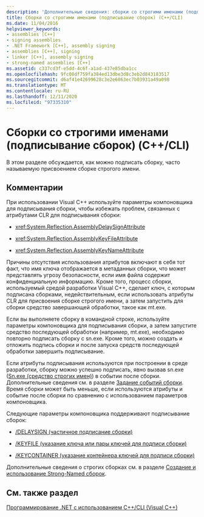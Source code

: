 ```yaml
---
description: 'Дополнительные сведения: сборки со строгими именами (подписывание сборок) (C++/CLI)'
title: Сборки со строгими именами (подписывание сборок) (C++/CLI)
ms.date: 11/04/2016
helpviewer_keywords:
- assemblies [C++]
- signing assemblies
- .NET Framework [C++], assembly signing
- assemblies [C++], signing
- linker [C++], assembly signing
- strong-named assemblies [C++]
ms.assetid: c337cd3f-e5dd-4c6f-a1ad-437e85dba1cc
ms.openlocfilehash: 9fc08df759fa384ed13dbe3d8c3eb2d843183517
ms.sourcegitcommit: d6af41e42699628c3e2e6063ec7b03931a49a098
ms.translationtype: MT
ms.contentlocale: ru-RU
ms.lasthandoff: 12/11/2020
ms.locfileid: "97335310"
---
```

# <a name="strong-name-assemblies-assembly-signing-ccli"></a>Сборки со строгими именами (подписывание сборок) (C++/CLI)

В этом разделе обсуждается, как можно подписать сборку, часто называемую присвоением сборке строгого имени.

## <a name="remarks"></a>Комментарии

При использовании Visual C++ используйте параметры компоновщика для подписывания сборки, чтобы избежать проблем, связанных с атрибутами CLR для подписывания сборки:

- <xref:System.Reflection.AssemblyDelaySignAttribute>

- <xref:System.Reflection.AssemblyKeyFileAttribute>

- <xref:System.Reflection.AssemblyKeyNameAttribute>

Причины отсутствия использования атрибутов включают в себя тот факт, что имя ключа отображается в метаданных сборки, что может представлять угрозу безопасности, если имя файла содержит конфиденциальную информацию. Кроме того, процесс сборки, используемый средой разработки Visual C++, сделает ключ, с которым подписана сборками, недействительным, если использовать атрибуты CLR для присвоения сборке строгого имени, а затем запустить для сборки средство завершающей обработки, такое как mt.exe.

Если вы выполняете сборку в командной строке, используйте параметры компоновщика для подписывания сборки, а затем запустите средство последующей обработки (например, mt.exe), необходимо повторно подписать сборку с sn.exe. Кроме того, можно создать и отложить подпись сборки и после запуска средств последующей обработки завершить подписывание.

Если атрибуты подписывания используются при построении в среде разработки, сборку можно успешно подписать, явно вызвав sn.exe ([Sn.exe (средство строгих имен)](/dotnet/framework/tools/sn-exe-strong-name-tool)) в событии после сборки. Дополнительные сведения см. в разделе [Задание событий сборки](../build/specifying-build-events.md). Время сборки может быть меньше, если используются атрибуты и событие после сборки по сравнению с использованием параметров компоновщика.

Следующие параметры компоновщика поддерживают подписывание сборок:

- [/DELAYSIGN (частичное подписание сборки)](../build/reference/delaysign-partially-sign-an-assembly.md)

- [/KEYFILE (указание ключа или пары ключей для подписи сборки)](../build/reference/keyfile-specify-key-or-key-pair-to-sign-an-assembly.md)

- [/KEYCONTAINER (указание контейнера ключей для подписи сборки)](../build/reference/keycontainer-specify-a-key-container-to-sign-an-assembly.md)

Дополнительные сведения о строгих сборках см. в разделе [Создание и использование Strong-Named сборок](/dotnet/framework/app-domains/create-and-use-strong-named-assemblies).

## <a name="see-also"></a>См. также раздел

[Программирование .NET с использованием C++/CLI (Visual C++)](../dotnet/dotnet-programming-with-cpp-cli-visual-cpp.md)
